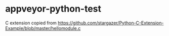 # appveyor-python-test

C extension copied from https://github.com/stargazer/Python-C-Extension-Example/blob/master/hellomodule.c


